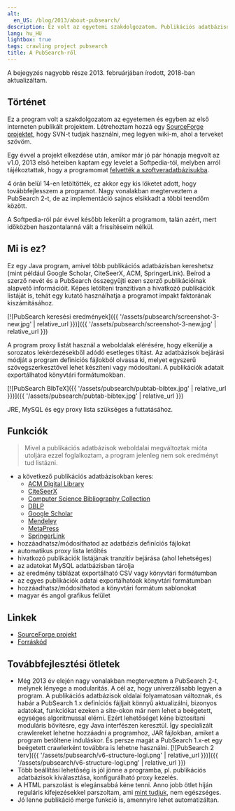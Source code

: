 ```yaml
---
alt:
  en_US: /blog/2013/about-pubsearch/
description: Ez volt az egyetemi szakdolgozatom. Publikációs adatbázisokban lehet vele keresni, és az idézéseket is leszedi. 2013-ban a Softpedia is felkapta.
lang: hu_HU
lightbox: true
tags: crawling project pubsearch
title: A PubSearch-ről
---
```


A bejegyzés nagyobb része 2013. februárjában írodott, 2018-ban aktualizáltam.



## Történet

Ez a program volt a szakdolgozatom az egyetemen és egyben az első interneten publikált projektem. Létrehoztam hozzá egy [SourceForge projektet][sourceforge], hogy SVN-t tudjak használni, meg legyen wiki-m, ahol a terveket szövöm.

Egy évvel a projekt elkezdése után, amikor már jó pár hónapja megvolt az v1.0, 2013 első heteiben kaptam egy levelet a Softpedia-tól, melyben arról tájékoztattak, hogy a programomat [felvették a szoftveradatbázisukba][softpedia].

4 órán belül 14-en letöltötték, ez akkor egy kis löketet adott, hogy továbbfejlesszem a programot. Nagy vonalakban megterveztem a PubSearch 2-t, de az implementáció sajnos elsikkadt a többi teendőm között.

A Softpedia-ról pár évvel később lekerült a programom, talán azért, mert időközben haszontalanná vált a frissítéseim nélkül.



## Mi is ez?

Ez egy Java program, amivel több publikációs adatbázisban kereshetsz (mint például Google Scholar, CiteSeerX, ACM, SpringerLink). Beírod a szerző nevét és a PubSearch összegyűjti ezen szerző publikációinak alapvető információit. Képes letölteni tranzitívan a hivatkozó publikációk listáját is, tehát egy kutató használhatja a programot impakt faktorának kiszámításához.

[![PubSearch keresési eredmények]({{ '/assets/pubsearch/screenshot-3-new.jpg' | relative_url }})]({{ '/assets/pubsearch/screenshot-3-new.jpg' | relative_url }})

A program proxy listát használ a weboldalak elérésére, hogy elkerülje a sorozatos lekérdezésekből adódó esetleges tiltást. Az adatbázisok bejárási módját a program definíciós fájlokból olvassa ki, melyet egyszerű szövegszerkesztővel lehet készíteni vagy módosítani. A publikációk adatait exportálhatod könyvtári formátumokban.

[![PubSearch BibTeX]({{ '/assets/pubsearch/pubtab-bibtex.jpg' | relative_url }})]({{ '/assets/pubsearch/pubtab-bibtex.jpg' | relative_url }})

JRE, MySQL és egy proxy lista szükséges a futtatásához.



## Funkciók

> Mivel a publikációs adatbázisok weboldalai megváltoztak mióta utoljára ezzel foglalkoztam, a program jelenleg nem sok eredményt tud listázni.

* a következő publikációs adatbázisokban keres:
	* [ACM Digital Library](https://dl.acm.org/)
	* [CiteSeerX](http://citeseerx.ist.psu.edu/)
	* [Computer Science Bibliography Collection](https://liinwww.ira.uka.de/bibliography/)
	* [DBLP](https://dblp.uni-trier.de/)
	* [Google Scholar](https://scholar.google.com/)
	* [Mendeley](https://www.mendeley.com/)
	* [MetaPress](http://www.metapress.com/)
	* [SpringerLink](https://link.springer.com/)
* hozzáadhatsz/módosíthatod az adatbázis definíciós fájlokat
* automatikus proxy lista letöltés
* hivatkozó publikációk listájának tranzitív bejárása (ahol lehetséges)
* az adatokat MySQL adatbázisban tárolja
* az eredmény táblázat exportálható CSV vagy könyvtári formátumban
* az egyes publikációk adatai exportálhatóak könyvtári formátumban
* hozzáadhatsz/módosíthatod a könyvtári formátum sablonokat
* magyar és angol grafikus felület



## Linkek

* [SourceForge projekt](https://sourceforge.net/projects/pubsearch/)
* [Forráskód](https://github.com/juzraai/PubSearch)



## Továbbfejlesztési ötletek

* Még 2013 év elején nagy vonalakban megterveztem a PubSearch 2-t, melynek lényege a modularitás. A cél az, hogy univerzálisabb legyen a program. A publikációs adatbázisok oldalai folyamatosan változnak, és habár a PubSearch 1.x definíciós fájljait könnyű aktualizálni, bizonyos adatokat, funkciókat ezeken a site-okon már nem lehet a beégetett, egységes algoritmussal elérni. Ezért lehetőséget kéne biztosítani moduláris bővítésre, egy Java interfészen keresztül. Így specializált crawlereket lehetne hozzáadni a programhoz, JAR fájlokban, amiket a program betöltene induláskor. És persze magát a PubSearch 1.x-et egy beégetett crawlerként továbbra is lehetne használni.
[![PubSearch 2 terv]({{ '/assets/pubsearch/v6-structure-logi.png' | relative_url }})]({{ '/assets/pubsearch/v6-structure-logi.png' | relative_url }})
* Több beállítási lehetőség is jól jönne a programba, pl. publikációs adatbázisok kiválasztása, konfigurálható proxy kezelés.
* A HTML parszolást is elegánsabbá kéne tenni. Anno jobb ötlet híján reguláris kifejezésekkel parszoltam, ami [mint tudjuk][html-regex], nem egészséges.
* Jó lenne publikáció merge funkció is, amennyire lehet automatizáltan.



[html-regex]: https://stackoverflow.com/a/1732454/2418224
[softpedia]: http://www.softpedia.com/get/Internet/Servers/Database-Utils/PubSearch.shtml
[sourceforge]: http://pubsearch.sf.net/